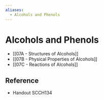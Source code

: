 ```yaml
---
aliases:
  - Alcohols and Phenols
---
```


# Alcohols and Phenols

- [[07A - Structures of Alcohols]]  
- [[07B - Physical Properties of Alcohols]]
- [[07C - Reactions of Alcohols]]

## Reference

- Handout SCCH134
